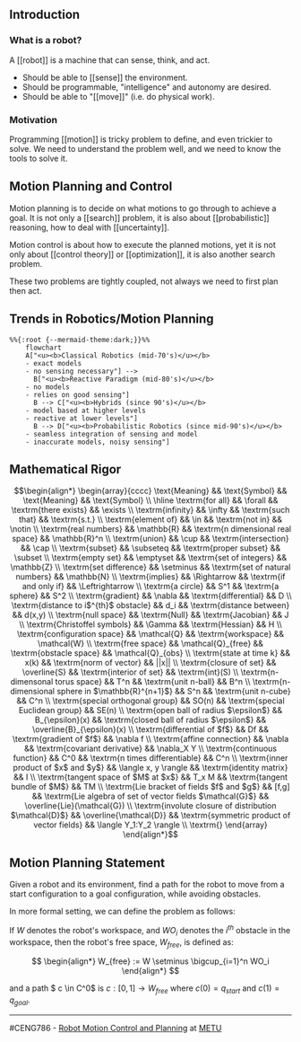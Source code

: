 ## Introduction
### What is a robot?
A [[robot]] is a machine that can sense, think, and act.
 - Should be able to [[sense]] the environment.
 - Should be programmable, "intelligence" and autonomy are desired.
 - Should be able to "[[move]]" (i.e. do physical work).

### Motivation
Programming [[motion]] is tricky problem to define, and even trickier to solve. We need to understand the problem well, and we need to know the tools to solve it.

## Motion Planning and Control
Motion planning is to decide on what motions to go through to achieve a goal. It is not only a [[search]] problem, it is also about [[probabilistic]] reasoning, how to deal with [[uncertainty]].

Motion control is about how to execute the planned motions, yet it is not only about [[control theory]] or [[optimization]], it is also another search problem.

These two problems are tightly coupled, not always we need to first plan then act.

## Trends in Robotics/Motion Planning
```mermaid
%%{:root {--mermaid-theme:dark;}}%%
	flowchart
	A["<u><b>Classical Robotics (mid-70's)</u></b>
	- exact models
	- no sensing necessary"] -->
	  B["<u><b>Reactive Paradigm (mid-80's)</u></b>
	- no models
	- relies on good sensing"]
	  B --> C["<u><b>Hybrids (since 90's)</u></b>
	- model based at higher levels
	- reactive at lower levels"]
      B --> D["<u><b>Probabilistic Robotics (since mid-90's)</u></b>
    - seamless integration of sensing and model
    - inaccurate models, noisy sensing"]

```

## Mathematical Rigor

$$\begin{align*}
\begin{array}{cccc}
\text{Meaning} && \text{Symbol} && \text{Meaning} && \text{Symbol}  \\
\hline
\textrm{for all} && \forall && \textrm{there exists} && \exists \\
\textrm{infinity} && \infty && \textrm{such that} && \textrm{s.t.} \\
\textrm{element of} && \in && \textrm{not in} && \notin \\
\textrm{real numbers} && \mathbb{R} && \textrm{n dimensional real space} && \mathbb{R}^n \\
\textrm{union} && \cup && \textrm{intersection} && \cap \\
\textrm{subset} && \subseteq && \textrm{proper subset} && \subset \\
\textrm{empty set} && \emptyset && \textrm{set of integers} && \mathbb{Z} \\
\textrm{set difference} && \setminus && \textrm{set of natural numbers} && \mathbb{N} \\
\textrm{implies} && \Rightarrow && \textrm{if and only if} && \Leftrightarrow \\
\textrm{a circle} && S^1 && \textrm{a sphere} && S^2 \\
\textrm{gradient} && \nabla && \textrm{differential} && D \\
\textrm{distance to i$^{th}$ obstacle} && d_i && \textrm{distance between} && d(x,y) \\
\textrm{null space} && \textrm{Null} && \textrm{Jacobian} && J \\
\textrm{Christoffel symbols} && \Gamma && \textrm{Hessian} && H \\
\textrm{configuration space} && \mathcal{Q} && \textrm{workspace} && \mathcal{W} \\
\textrm{free space} && \mathcal{Q}_{free} && \textrm{obstacle space} && \mathcal{Q}_{obs} \\
\textrm{state at time k} && x(k) && \textrm{norm of vector} && ||x|| \\
\textrm{closure of set} && \overline{S} && \textrm{interior of set} && \textrm{int}(S) \\
\textrm{n-dimensonal torus space} && T^n && \textrm{unit n-ball} && B^n \\
\textrm{n-dimensional sphere in $\mathbb{R}^{n+1}$} && S^n && \textrm{unit n-cube} && C^n \\
\textrm{special orthogonal group} && SO(n) && \textrm{special Euclidean group} && SE(n) \\
\textrm{open ball of radius $\epsilon$} && B_{\epsilon}(x) && \textrm{closed ball of radius $\epsilon$} && \overline{B}_{\epsilon}(x) \\
\textrm{differential of $f$} && Df && \textrm{gradient of $f$} && \nabla f \\
\textrm{affine connection} && \nabla && \textrm{covariant derivative} && \nabla_X Y \\
\textrm{continuous function} && C^0 && \textrm{n times differentiable} && C^n \\
\textrm{inner product of $x$ and $y$} && \langle x, y \rangle && \textrm{identity matrix} && I \\
\textrm{tangent space of $M$ at $x$} && T_x M && \textrm{tangent bundle of $M$} && TM \\
\textrm{Lie bracket of fields $f$ and $g$} && [f,g] && \textrm{Lie algebra of set of vector fields $\mathcal{G}$} && \overline{Lie}(\mathcal{G}) \\
\textrm{involute closure of distribution $\mathcal{D}$} && \overline{\mathcal{D}} && \textrm{symmetric product of vector fields} && \langle Y_1:Y_2 \rangle \\
\textrm{}
\end{array}
\end{align*}$$

## Motion Planning Statement
Given a robot and its environment, find a path for the robot to move from a start configuration to a goal configuration, while avoiding obstacles.

In more formal setting, we can define the problem as follows:

If $W$ denotes the robot's workspace,
and $WO_i$ denotes the $i^{th}$ obstacle in the workspace,
then the robot's free space, $W_{free}$, is defined as:

$$
\begin{align*}
W_{free} := W \setminus \bigcup_{i=1}^n WO_i
\end{align*}
$$

and a path $ c \in C^0$ is $c: [0,1] \rightarrow W_{free}$ where $c(0) = q_{start}$ and $c(1) = q_{goal}$.

-----
#CENG786 - [Robot Motion Control and Planning](Robot%20Motion%20Control%20and%20Planning.md) at [METU](METU.md)